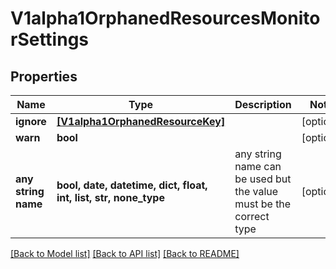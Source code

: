 # V1alpha1OrphanedResourcesMonitorSettings


## Properties
Name | Type | Description | Notes
------------ | ------------- | ------------- | -------------
**ignore** | [**[V1alpha1OrphanedResourceKey]**](V1alpha1OrphanedResourceKey.md) |  | [optional] 
**warn** | **bool** |  | [optional] 
**any string name** | **bool, date, datetime, dict, float, int, list, str, none_type** | any string name can be used but the value must be the correct type | [optional]

[[Back to Model list]](../README.md#documentation-for-models) [[Back to API list]](../README.md#documentation-for-api-endpoints) [[Back to README]](../README.md)


